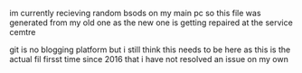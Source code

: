 im currently recieving random bsods on my main pc so this file was generated from my old one as the new one is getting repaired at the service cemtre

git is no blogging platform but i still think this needs to be here as this is the actual fil firsst time since 2016 that i have not resolved an issue on my own
